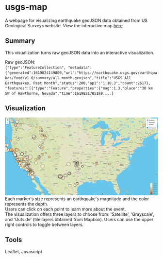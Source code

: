 # usgs-map

A webpage for visualizing earthquake geoJSON data obtained from US Geological Surveys website. 
View the interactive map [here](https://mvhaynes.github.io/usgs-map/). 


## Summary 
This visualization turns raw geoJSON data into an interactive visualization.

Raw geoJSON: <br>
`{"type":"FeatureCollection",
"metadata":
    {"generated":1619824149000,"url":"https://earthquake.usgs.gov/earthquakes/feed/v1.0/summary/all_month.geojson","title":"USGS All Earthquakes, Past Month","status":200,"api":"1.10.3","count":2617},
    "features":[{"type":"Feature","properties":{"mag":1.3,"place":"30 km SW of Hawthorne, Nevada","time":1619821705199,...}`

## Visualization 
![image](images/demo.gif)
Each marker's size represents an earthquake's magnitude and the color represents the depth. <br> Users can click on each point to learn more about the event. 
<br>
The visualization offers three layers to choose from: 'Satellite', 'Grayscale', and 'Outside' (tile layers obtained from Mapbox). Users can use the upper right controls to toggle between layers. 

## Tools 
Leaflet, Javascript

